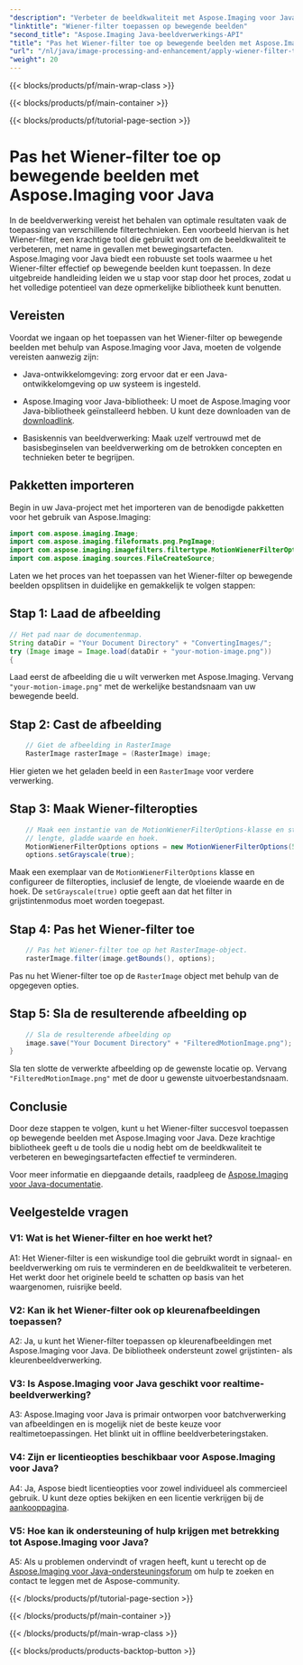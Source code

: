 ```yaml
---
"description": "Verbeter de beeldkwaliteit met Aspose.Imaging voor Java. Leer stap voor stap hoe u het Wiener-filter op bewegende beelden toepast. Optimaliseer uw beeldverwerking."
"linktitle": "Wiener-filter toepassen op bewegende beelden"
"second_title": "Aspose.Imaging Java-beeldverwerkings-API"
"title": "Pas het Wiener-filter toe op bewegende beelden met Aspose.Imaging voor Java"
"url": "/nl/java/image-processing-and-enhancement/apply-wiener-filter-to-motion-images/"
"weight": 20
---
```


{{< blocks/products/pf/main-wrap-class >}}

{{< blocks/products/pf/main-container >}}

{{< blocks/products/pf/tutorial-page-section >}}

# Pas het Wiener-filter toe op bewegende beelden met Aspose.Imaging voor Java


In de beeldverwerking vereist het behalen van optimale resultaten vaak de toepassing van verschillende filtertechnieken. Een voorbeeld hiervan is het Wiener-filter, een krachtige tool die gebruikt wordt om de beeldkwaliteit te verbeteren, met name in gevallen met bewegingsartefacten. Aspose.Imaging voor Java biedt een robuuste set tools waarmee u het Wiener-filter effectief op bewegende beelden kunt toepassen. In deze uitgebreide handleiding leiden we u stap voor stap door het proces, zodat u het volledige potentieel van deze opmerkelijke bibliotheek kunt benutten.

## Vereisten

Voordat we ingaan op het toepassen van het Wiener-filter op bewegende beelden met behulp van Aspose.Imaging voor Java, moeten de volgende vereisten aanwezig zijn:

- Java-ontwikkelomgeving: zorg ervoor dat er een Java-ontwikkelomgeving op uw systeem is ingesteld.

- Aspose.Imaging voor Java-bibliotheek: U moet de Aspose.Imaging voor Java-bibliotheek geïnstalleerd hebben. U kunt deze downloaden van de [downloadlink](https://releases.aspose.com/imaging/java/).

- Basiskennis van beeldverwerking: Maak uzelf vertrouwd met de basisbeginselen van beeldverwerking om de betrokken concepten en technieken beter te begrijpen.

## Pakketten importeren

Begin in uw Java-project met het importeren van de benodigde pakketten voor het gebruik van Aspose.Imaging:

```java
import com.aspose.imaging.Image;
import com.aspose.imaging.fileformats.png.PngImage;
import com.aspose.imaging.imagefilters.filtertype.MotionWienerFilterOptions;
import com.aspose.imaging.sources.FileCreateSource;
```

Laten we het proces van het toepassen van het Wiener-filter op bewegende beelden opsplitsen in duidelijke en gemakkelijk te volgen stappen:

## Stap 1: Laad de afbeelding

```java
// Het pad naar de documentenmap.
String dataDir = "Your Document Directory" + "ConvertingImages/";
try (Image image = Image.load(dataDir + "your-motion-image.png"))
{
```

Laad eerst de afbeelding die u wilt verwerken met Aspose.Imaging. Vervang `"your-motion-image.png"` met de werkelijke bestandsnaam van uw bewegende beeld.

## Stap 2: Cast de afbeelding

```java
    // Giet de afbeelding in RasterImage
    RasterImage rasterImage = (RasterImage) image;
```

Hier gieten we het geladen beeld in een `RasterImage` voor verdere verwerking.

## Stap 3: Maak Wiener-filteropties

```java
    // Maak een instantie van de MotionWienerFilterOptions-klasse en stel de
    // lengte, gladde waarde en hoek.
    MotionWienerFilterOptions options = new MotionWienerFilterOptions(50, 9, 90);
    options.setGrayscale(true);
```

Maak een exemplaar van de `MotionWienerFilterOptions` klasse en configureer de filteropties, inclusief de lengte, de vloeiende waarde en de hoek. De `setGrayscale(true)` optie geeft aan dat het filter in grijstintenmodus moet worden toegepast.

## Stap 4: Pas het Wiener-filter toe

```java
    // Pas het Wiener-filter toe op het RasterImage-object.
    rasterImage.filter(image.getBounds(), options);
```

Pas nu het Wiener-filter toe op de `RasterImage` object met behulp van de opgegeven opties.

## Stap 5: Sla de resulterende afbeelding op

```java
    // Sla de resulterende afbeelding op
    image.save("Your Document Directory" + "FilteredMotionImage.png");
}
```

Sla ten slotte de verwerkte afbeelding op de gewenste locatie op. Vervang `"FilteredMotionImage.png"` met de door u gewenste uitvoerbestandsnaam.

## Conclusie

Door deze stappen te volgen, kunt u het Wiener-filter succesvol toepassen op bewegende beelden met Aspose.Imaging voor Java. Deze krachtige bibliotheek geeft u de tools die u nodig hebt om de beeldkwaliteit te verbeteren en bewegingsartefacten effectief te verminderen.

Voor meer informatie en diepgaande details, raadpleeg de [Aspose.Imaging voor Java-documentatie](https://reference.aspose.com/imaging/java/).

## Veelgestelde vragen

### V1: Wat is het Wiener-filter en hoe werkt het?

A1: Het Wiener-filter is een wiskundige tool die gebruikt wordt in signaal- en beeldverwerking om ruis te verminderen en de beeldkwaliteit te verbeteren. Het werkt door het originele beeld te schatten op basis van het waargenomen, ruisrijke beeld.

### V2: Kan ik het Wiener-filter ook op kleurenafbeeldingen toepassen?

A2: Ja, u kunt het Wiener-filter toepassen op kleurenafbeeldingen met Aspose.Imaging voor Java. De bibliotheek ondersteunt zowel grijstinten- als kleurenbeeldverwerking.

### V3: Is Aspose.Imaging voor Java geschikt voor realtime-beeldverwerking?

A3: Aspose.Imaging voor Java is primair ontworpen voor batchverwerking van afbeeldingen en is mogelijk niet de beste keuze voor realtimetoepassingen. Het blinkt uit in offline beeldverbeteringstaken.

### V4: Zijn er licentieopties beschikbaar voor Aspose.Imaging voor Java?

A4: Ja, Aspose biedt licentieopties voor zowel individueel als commercieel gebruik. U kunt deze opties bekijken en een licentie verkrijgen bij de [aankooppagina](https://purchase.aspose.com/buy).

### V5: Hoe kan ik ondersteuning of hulp krijgen met betrekking tot Aspose.Imaging voor Java?

A5: Als u problemen ondervindt of vragen heeft, kunt u terecht op de [Aspose.Imaging voor Java-ondersteuningsforum](https://forum.aspose.com/) om hulp te zoeken en contact te leggen met de Aspose-community.

{{< /blocks/products/pf/tutorial-page-section >}}

{{< /blocks/products/pf/main-container >}}

{{< /blocks/products/pf/main-wrap-class >}}

{{< blocks/products/products-backtop-button >}}